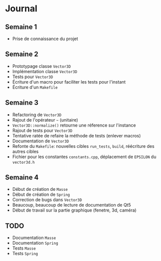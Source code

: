 # Journal

## Semaine 1

- Prise de connaissance du projet

## Semaine 2

- Prototypage classe `Vector3D`
- Implémentation classe `Vector3D`
- Tests pour `Vector3D`
- Écriture d'un macro pour faciliter les tests pour l'instant
- Écriture d'un `Makefile`

## Semaine 3

- Refactoring de `Vector3D`
- Rajout de l'opérateur `~` (unitaire)
- `Vector3D::normalize()` retourne une réference sur l'instance
- Rajout de tests pour `Vector3D`
- Tentative ratée de refaire la méthode de tests (enlever macros)
- Documentation de `Vector3D`
- Refonte du `Makefile`: nouvelles cibles `run_tests`, `build`, réécriture des autres cibles
- Fichier pour les constantes `constants.cpp`, déplacement de `EPSILON` du `vector3d.h`

## Semaine 4

- Début de création de `Masse`
- Début de création de `Spring`
- Correction de bugs dans `Vector3D`
- Beaucoup, beaucoup de lecture de documentation de Qt5
- Début de travail sur la partie graphique (fenetre, 3d, caméra)

## TODO

- Documentation `Masse`
- Documentation `Spring`
- Tests `Masse`
- Tests `Spring`
